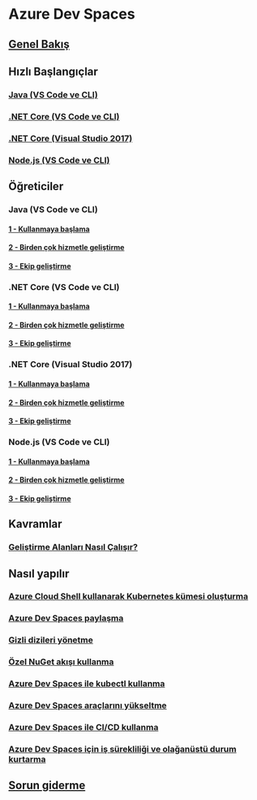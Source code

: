 # Azure Dev Spaces
## [Genel Bakış](index.yml)

## Hızlı Başlangıçlar
### [Java (VS Code ve CLI)](quickstart-java.md)
### [.NET Core (VS Code ve CLI)](quickstart-netcore.md)
### [.NET Core (Visual Studio 2017)](quickstart-netcore-visualstudio.md)
### [Node.js (VS Code ve CLI)](quickstart-nodejs.md)

## Öğreticiler
### Java (VS Code ve CLI)
#### [1 - Kullanmaya başlama](get-started-java.md)
#### [2 - Birden çok hizmetle geliştirme](multi-service-java.md)
#### [3 - Ekip geliştirme](team-development-java.md)
### .NET Core (VS Code ve CLI)
#### [1 - Kullanmaya başlama](get-started-netcore.md)
#### [2 - Birden çok hizmetle geliştirme](multi-service-netcore.md)
#### [3 - Ekip geliştirme](team-development-netcore.md)
### .NET Core (Visual Studio 2017)
#### [1 - Kullanmaya başlama](get-started-netcore-visualstudio.md)
#### [2 - Birden çok hizmetle geliştirme](multi-service-netcore-visualstudio.md)
#### [3 - Ekip geliştirme](team-development-netcore-visualstudio.md)
### Node.js (VS Code ve CLI)
#### [1 - Kullanmaya başlama](get-started-nodejs.md)
#### [2 - Birden çok hizmetle geliştirme](multi-service-nodejs.md)
#### [3 - Ekip geliştirme](team-development-nodejs.md)

## Kavramlar
### [Geliştirme Alanları Nasıl Çalışır?](how-dev-spaces-works.md)

## Nasıl yapılır
### [Azure Cloud Shell kullanarak Kubernetes kümesi oluşturma](how-to/create-cluster-cloud-shell.md)
### [Azure Dev Spaces paylaşma](how-to/share-dev-spaces.md)
### [Gizli dizileri yönetme](how-to/manage-secrets.md)
### [Özel NuGet akışı kullanma](how-to/use-custom-nuget-feed.md)
### [Azure Dev Spaces ile kubectl kullanma](how-to/use-kubectl-with-azure-dev-spaces.md)
### [Azure Dev Spaces araçlarını yükseltme](how-to/upgrade-tools.md)
### [Azure Dev Spaces ile CI/CD kullanma](how-to/setup-cicd.md)
### [Azure Dev Spaces için iş sürekliliği ve olağanüstü durum kurtarma](how-to/dev-spaces-business-continuity.md)

## [Sorun giderme](troubleshooting.md)

